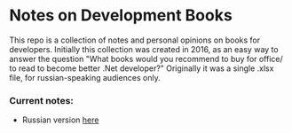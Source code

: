 # Notes on Development Books

This repo is a collection of notes and personal opinions on books for developers.
Initially this collection was created in 2016, as an easy way to answer the question "What books would you recommend to buy for office/ to read to become better .Net developer?"
Originally it was a single .xlsx file, for russian-speaking audiences only.

### Current notes:

- Russian version [here](RU/README.md) 